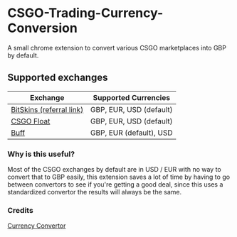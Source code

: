 # CSGO-Trading-Currency-Conversion
A small chrome extension to convert various CSGO marketplaces into GBP by default.

## Supported exchanges

| Exchange | Supported Currencies |
| --- | --- |
| [BitSkins (referral link)](bskn.co/?ref_alias=eRYbqhGsw_U) | GBP, EUR, USD (default) |
| [CSGO Float](https://csgofloat.com/) | GBP, EUR, USD (default) |
| [Buff](https://buff.163.com/) | GBP, EUR (default), USD |

### Why is this useful?

Most of the CSGO exchanges by default are in USD / EUR with no way to convert that to GBP easily, this extension saves a lot of time by having to go between convertors to see if you're getting a good deal, since this uses a standardized convertor the results will always be the same.

### Credits
[Currency Convertor](https://www.currencyconverterapi.com/docs)
